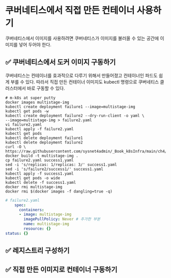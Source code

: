 # 쿠버네티스에서 직접 만든 컨테이너 사용하기
쿠버네티스에서 이미지를 사용하려면 쿠버네티스가 이미지를 불러올 수 있는 공간에 이미지를 넣어 두어야 한다.

## ✅ 쿠버네티스에서 도커 이미지 구동하기
쿠버네티스는 컨테이너를 효과적으로 다루기 위해서 만들어졌고 컨테이너인 파드도 쉽게 부를 수 있다. 따라서 직접 만든 컨테이너 이미지도 kubectl 명령으로 쿠버네티스 클러스터에서 바로 구동할 수 있다.

```shell
# m-k8s at super putty
docker images multistage-img
kubectl create deployment failure1 --image=multistage-img
kubectl get pods -w
kubectl create deployment failure2 --dry-run-client -o yaml \
--image=multistage-img > failure2.yaml
vi failure2.yaml
kubectl apply -f failure2.yaml
kubectl get pods
kubectl delete deployment failure1
kubectl delete deployment failure2
curl -O \
https://raw.githubusercontent.com/sysnet4admin/_Book_k8sInfra/main/ch4/4.3.4/Dockerfile
docker build -t multistage-img .
cp failure2.yaml success1.yaml
sed -i 's/replicas: 1/replicas: 3/' success1.yaml
sed -i 's/failure2/success1/' success1.yaml
kubectl apply -f success1.yaml
kubectl get pods -o wide
kubectl delete -f success1.yaml
docker rmi multistage-img
docker rmi $(docker images -f dangling=true -q)
```
```yaml
# failure2.yaml
    spec:
      containers:
      - image: multistage-img
        imagePullPolicy: Never # 추가한 부분
        name: multistage-img
        resource: {}
status: {}
```
## ✅ 레지스트리 구성하기
## ✅ 직접 만든 이미지로 컨테이너 구동하기
